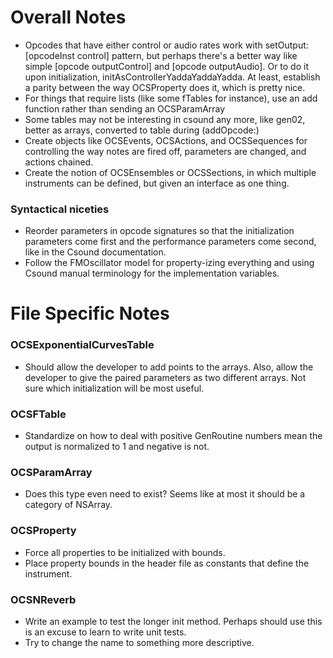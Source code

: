 Overall Notes
=============

* Opcodes that have either control or audio rates work with setOutput:[opcodeInst control] pattern, but perhaps there's a better way like simple [opcode outputControl] and [opcode outputAudio].  Or to do it upon initialization, initAsControllerYaddaYaddaYadda.  At least, establish a parity between the way OCSProperty does it, which is pretty nice.
* For things that require lists (like some fTables for instance), use an add function rather than sending an OCSParamArray 
* Some tables may not be interesting in csound any more, like gen02, better as arrays, converted to table during (addOpcode:)
* Create objects like OCSEvents, OCSActions, and OCSSequences for controlling the way notes are fired off, parameters are changed, and actions chained.
* Create the notion of OCSEnsembles or OCSSections, in which multiple instruments can be defined, but given an interface as one thing.  

### Syntactical niceties
* Reorder parameters in opcode signatures so that the initialization parameters come first and the performance parameters come second, like in the Csound documentation.
* Follow the FMOscillator model for property-izing everything and using Csound manual terminology for the implementation variables.


File Specific Notes
===================

### OCSExponentialCurvesTable
* Should allow the developer to add points to the arrays.  Also, allow the developer to give the paired parameters as two different arrays.  Not sure which initialization will be most useful.

### OCSFTable
* Standardize on how to deal with positive GenRoutine numbers mean the output is normalized to 1 and negative is not.

### OCSParamArray
* Does this type even need to exist?  Seems like at most it should be a category of NSArray.

### OCSProperty
* Force all properties to be initialized with bounds. 
* Place property bounds in the header file as constants that define the instrument.

### OCSNReverb
* Write an example to test the longer init method.  Perhaps should use this is an excuse to learn to write unit tests.
* Try to change the name to something more descriptive.